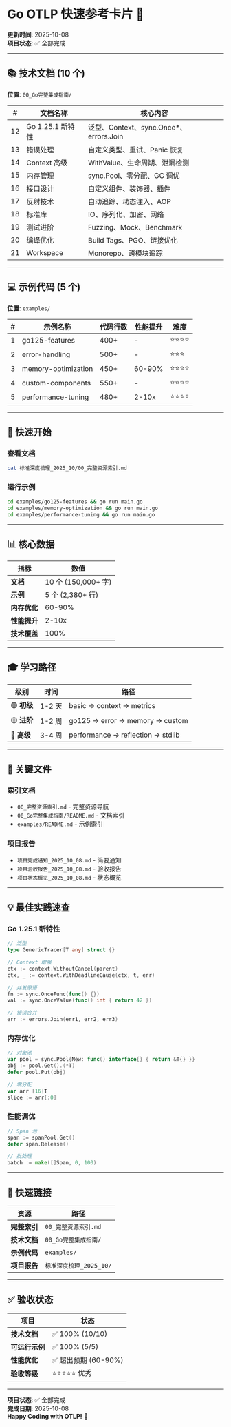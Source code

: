 # Go OTLP 快速参考卡片 🚀

**更新时间**: 2025-10-08  
**项目状态**: ✅ 全部完成

---

## 📚 技术文档 (10 个)

**位置**: `00_Go完整集成指南/`

| # | 文档名称 | 核心内容 |
|---|---------|---------|
| 12 | Go 1.25.1 新特性 | 泛型、Context、sync.Once*、errors.Join |
| 13 | 错误处理 | 自定义类型、重试、Panic 恢复 |
| 14 | Context 高级 | WithValue、生命周期、泄漏检测 |
| 15 | 内存管理 | sync.Pool、零分配、GC 调优 |
| 16 | 接口设计 | 自定义组件、装饰器、插件 |
| 17 | 反射技术 | 自动追踪、动态注入、AOP |
| 18 | 标准库 | IO、序列化、加密、网络 |
| 19 | 测试进阶 | Fuzzing、Mock、Benchmark |
| 20 | 编译优化 | Build Tags、PGO、链接优化 |
| 21 | Workspace | Monorepo、跨模块追踪 |

---

## 💻 示例代码 (5 个)

**位置**: `examples/`

| # | 示例名称 | 代码行数 | 性能提升 | 难度 |
|---|---------|---------|---------|------|
| 1 | go125-features | 400+ | - | ⭐⭐⭐⭐ |
| 2 | error-handling | 500+ | - | ⭐⭐⭐ |
| 3 | memory-optimization | 450+ | 60-90% | ⭐⭐⭐⭐ |
| 4 | custom-components | 550+ | - | ⭐⭐⭐⭐ |
| 5 | performance-tuning | 480+ | 2-10x | ⭐⭐⭐⭐ |

---

## 🎯 快速开始

### 查看文档

```bash
cat 标准深度梳理_2025_10/00_完整资源索引.md
```

### 运行示例

```bash
cd examples/go125-features && go run main.go
cd examples/memory-optimization && go run main.go
cd examples/performance-tuning && go run main.go
```

---

## 📊 核心数据

| 指标 | 数值 |
|------|------|
| **文档** | 10 个 (150,000+ 字) |
| **示例** | 5 个 (2,380+ 行) |
| **内存优化** | 60-90% |
| **性能提升** | 2-10x |
| **技术覆盖** | 100% |

---

## 🎓 学习路径

| 级别 | 时间 | 路径 |
|------|------|------|
| 🟢 **初级** | 1-2 天 | basic → context → metrics |
| 🟡 **进阶** | 1-2 周 | go125 → error → memory → custom |
| 🔴 **高级** | 3-4 周 | performance → reflection → stdlib |

---

## 📁 关键文件

### 索引文档

- `00_完整资源索引.md` - 完整资源导航
- `00_Go完整集成指南/README.md` - 文档索引
- `examples/README.md` - 示例索引

### 项目报告

- `项目完成通知_2025_10_08.md` - 简要通知
- `项目验收报告_2025_10_08.md` - 验收报告
- `项目状态概览_2025_10_08.md` - 状态概览

---

## 💡 最佳实践速查

### Go 1.25.1 新特性

```go
// 泛型
type GenericTracer[T any] struct {}

// Context 增强
ctx := context.WithoutCancel(parent)
ctx, _ := context.WithDeadlineCause(ctx, t, err)

// 并发原语
fn := sync.OnceFunc(func() {})
val := sync.OnceValue(func() int { return 42 })

// 错误合并
err := errors.Join(err1, err2, err3)
```

### 内存优化

```go
// 对象池
var pool = sync.Pool{New: func() interface{} { return &T{} }}
obj := pool.Get().(*T)
defer pool.Put(obj)

// 零分配
var arr [16]T
slice := arr[:0]
```

### 性能调优

```go
// Span 池
span := spanPool.Get()
defer span.Release()

// 批处理
batch := make([]Span, 0, 100)
```

---

## 🔗 快速链接

| 资源 | 路径 |
|------|------|
| **完整索引** | `00_完整资源索引.md` |
| **技术文档** | `00_Go完整集成指南/` |
| **示例代码** | `examples/` |
| **项目报告** | `标准深度梳理_2025_10/` |

---

## ✅ 验收状态

| 项目 | 状态 |
|------|------|
| **技术文档** | ✅ 100% (10/10) |
| **可运行示例** | ✅ 100% (5/5) |
| **性能优化** | ✅ 超出预期 (60-90%) |
| **验收等级** | ⭐⭐⭐⭐⭐ 优秀 |

---

**项目状态**: ✅ 全部完成  
**完成日期**: 2025-10-08  
**Happy Coding with OTLP!** 🎯
